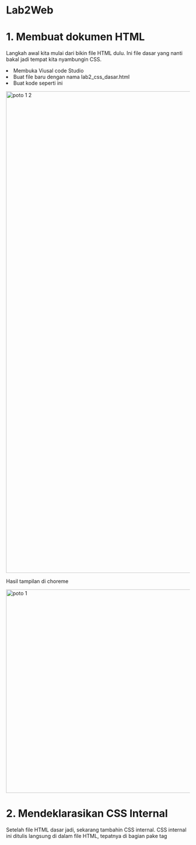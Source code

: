 # Lab2Web

# 1. Membuat dokumen HTML
<p>Langkah awal kita mulai dari bikin file HTML dulu. Ini file dasar yang nanti bakal jadi tempat kita nyambungin CSS.</p>
<li>Membuka Viusal code Studio</li>
<li>Buat file baru dengan nama lab2_css_dasar.html</li>
<li>Buat kode seperti ini</li>
<p><img width="2250" height="1318" alt="poto 1 2" src="https://github.com/user-attachments/assets/fa0561d0-34bc-4c92-adbf-6d578b7da7ab" />
</p>
<p>Hasil tampilan di choreme </p>
<p><img width="1916" height="557" alt="poto 1" src="https://github.com/user-attachments/assets/afdfb02f-63f9-4f03-9df1-13d71ed48fbd" />
</p>

# 2. Mendeklarasikan CSS Internal
<p>Setelah file HTML dasar jadi, sekarang tambahin CSS internal. CSS internal ini ditulis langsung di dalam file HTML, tepatnya di bagian <head> pake tag <style>. Jadi tidak bikin file terpisah dulu.</p>
<li>Buka file lab2_css_dasar.html yang tadi</li>
<li>Tambahin kode CSS di bagian <head> kayak gini:</li>
<p><img width="2250" height="1964" alt="poto 2 2" src="https://github.com/user-attachments/assets/813f018e-a274-4f77-ac46-e20e85fe0e7a" />
</p>
<p>Hasil Tampilan di choreme: </p>
<p><img width="1917" height="652" alt="poto 2" src="https://github.com/user-attachments/assets/eade8407-4671-49b0-ab64-d4aa7d6e8919" /> </p>

# 3. Menambahkan Inline CSS
<p>Kalau CSS internal ditulis di <head>, nah kalau inline CSS itu langsung ditempel di elemen HTML pake atribut style. Jadi efeknya cuma berlaku di elemen itu aja, tidak ngaruh ke elemen lain.</p>
<p>Misalnya kita mau ngatur paragraf biar posisinya di tengah, warnanya agak abu-abu muda. Tinggal tambahin atribut style di tag <p> </p>
<p>Contoh kode nya</p>
<img width="2926" height="1964" alt="poto 3 2" src="https://github.com/user-attachments/assets/dd00fbc7-d872-4aa8-aabe-69ab98643db4" />
<p>Contoh di Choreme nya:</p>
<p><img width="1917" height="467" alt="poto 3 " src="https://github.com/user-attachments/assets/16256565-78b6-4c8b-b402-a997407e38bf" />
</p>

# 4. Membuat CSS Eksternal
<p>Kalau internal CSS ditulis di dalam file HTML, Eksternal CSS dipisahin jadi file khusus dengan ekstensi .css. Jadi HTML sama CSS tidak bercampur, lebih mudah kalo nanti mau edit tampilan.</p>
<li>Bikin file baru di folder project, kasih nama style_eksternal.css</li>
<li>Kemudian buat kode seperti yang ada di contoh pratikum</li>
<p><img width="710" height="938" alt="poto 4 2 2" src="https://github.com/user-attachments/assets/9e6a09dd-1a0e-485c-92d4-553e8ae1719c" />
</p>
<li>Sekarang buka file lab2_css_dasar.html tadi</li>
<li>Tambahin tag <link> di dalam <head> buat nyambungin ke file CSS eksternal</li>
<p><img width="1374" height="444" alt="poto 4 2" src="https://github.com/user-attachments/assets/5a9d4f82-5793-440e-8e52-fcc4fa2a8be9" />
</p>
<p>Tampilan hasil di chorem:</p>
<p><img width="1917" height="481" alt="poto 4" src="https://github.com/user-attachments/assets/c450aa0e-3d80-4ec6-8a05-4c122467dc97" />
</p>

# 5. Menambahkan CSS selector
<p>Di agian ini kita belajar selector. Fungsinya simpel: biar CSS tau mau ngatur style buat elemen yang mana. Jadi kita gak asal kasih warna atau ukuran font, tapi lebih spesifik</p>
<li>ID (#) = buat sesuatu yang unik</li>
<li>Class (.) = bisa dipake berulang-ulang.</li>
<p>Contoh code yang ada di pratikum:</p>
<p> <img width="772" height="1242" alt="poto 5" src="https://github.com/user-attachments/assets/c25378e8-bb36-49b2-8805-256025f45db7" />
</p>
<p>Hasil dari code tersebut di chorem:</p>
<p><img width="950" height="586" alt="Screenshot 2025-09-30 210954" src="https://github.com/user-attachments/assets/d5409c6c-922e-4813-bfb3-1f79b6ea105d" />
</p>

# TUGAS PRATIKUM! FINISH



# Selanjutnya pernyataan dan tugas!

<p><img width="845" height="305" alt="Screenshot 2025-09-30 211220" src="https://github.com/user-attachments/assets/751862b2-fcc0-410d-a26a-0dfe0b8a367a" />
</p>






















